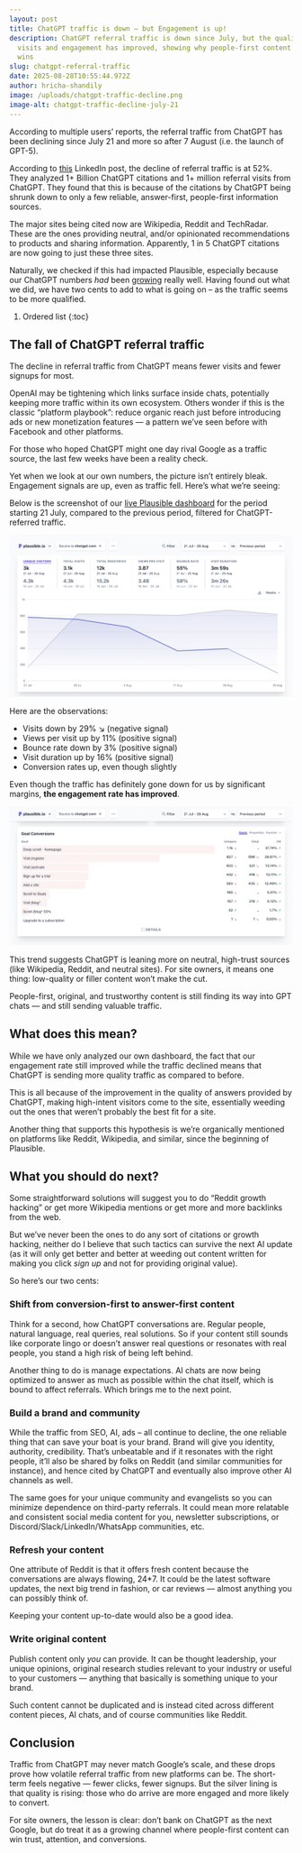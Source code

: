 ```yaml
---
layout: post
title: ChatGPT traffic is down — but Engagement is up!
description: ChatGPT referral traffic is down since July, but the quality of
  visits and engagement has improved, showing why people-first content still
  wins
slug: chatgpt-referral-traffic
date: 2025-08-28T10:55:44.972Z
author: hricha-shandily
image: /uploads/chatgpt-traffic-decline.png
image-alt: chatgpt-traffic-decline-july-21
---
```

According to multiple users’ reports, the referral traffic from ChatGPT has been declining since July 21 and more so after 7 August (i.e. the launch of GPT-5).

According to [this](https://www.linkedin.com/posts/joshua-blyskal_chatgpt-referral-traffic-is-down-52-since-activity-7364003556087005185-BaJ0?utm_source=share&utm_medium=member_desktop&rcm=ACoAAB4pvPYBrpRcCx2NP4lznK4n7aLi9Inn8NQ) LinkedIn post, the decline of referral traffic is at 52%. They analyzed 1+ Billion ChatGPT citations and 1+ million referral visits from ChatGPT. They found that this is because of the citations by ChatGPT being shrunk down to only a few reliable, answer-first, people-first information sources.

The major sites being cited now are Wikipedia, Reddit and TechRadar. These are the ones providing neutral, and/or opinionated recommendations to products and sharing information. Apparently, 1 in 5 ChatGPT citations are now going to just these three sites.

Naturally, we checked if this had impacted Plausible, especially because our ChatGPT numbers *had* been [growing](https://plausible.io/blog/ai-referral-traffic-and-optimization) really well. Having found out what we did, we have two cents to add to what is going on – as the traffic seems to be more qualified.

1. Ordered list
{:toc}

## The fall of ChatGPT referral traffic

The decline in referral traffic from ChatGPT means fewer visits and fewer signups for most.

OpenAI may be tightening which links surface inside chats, potentially keeping more traffic within its own ecosystem. Others wonder if this is the classic “platform playbook”: reduce organic reach just before introducing ads or new monetization features — a pattern we’ve seen before with Facebook and other platforms.

For those who hoped ChatGPT might one day rival Google as a traffic source, the last few weeks have been a reality check.

Yet when we look at our own numbers, the picture isn’t entirely bleak. Engagement signals are up, even as traffic fell. Here’s what we’re seeing:

Below is the screenshot of our [live Plausible dashboard](https://plausible.io/plausible.io?f=is,source,chatgpt.com&period=custom&keybindHint=C&from=2025-07-21&to=2025-08-26&comparison=previous_period) for the period starting 21 July, compared to the previous period, filtered for ChatGPT-referred traffic.

![drop in traffic from chatgpt since 21 july 2025](/uploads/21-jul-chatgpt-traffic-drop.png "drop in traffic from chatgpt since 21 july 2025")

Here are the observations:

* Visits down by 29% ↘ (negative signal)
* Views per visit up by 11% (positive signal)
* Bounce rate down by 3% (positive signal)
* Visit duration up by 16% (positive signal)
* C﻿onversion rates up, even though slightly

Even though the traffic has definitely gone down for us by significant margins, **the engagement rate has improved**. 

![goal conversions from chatgpt-referred traffic](/uploads/cr-from-chatgpt-referral-traffic-since-21-jul.png "goal conversions from chatgpt-referred traffic")

This trend suggests ChatGPT is leaning more on neutral, high-trust sources (like Wikipedia, Reddit, and neutral sites). For site owners, it means one thing: low-quality or filler content won’t make the cut. 

People-first, original, and trustworthy content is still finding its way into GPT chats — and still sending valuable traffic.

## What does this mean?

While we have only analyzed our own dashboard, the fact that our engagement rate still improved while the traffic declined means that ChatGPT is sending more quality traffic as compared to before.

This is all because of the improvement in the quality of answers provided by ChatGPT, making high-intent visitors come to the site, essentially weeding out the ones that weren’t probably the best fit for a site.

Another thing that supports this hypothesis is we’re organically mentioned on platforms like Reddit, Wikipedia, and similar, since the beginning of Plausible. 

## What you should do next?

Some straightforward solutions will suggest you to do “Reddit growth hacking” or get more Wikipedia mentions or get more and more backlinks from the web.

But we’ve never been the ones to do any sort of citations or growth hacking, neither do I believe that such tactics can survive the next AI update (as it will only get better and better at weeding out content written for making you click *sign up* and not for providing original value).

So here’s our two cents:

### Shift from conversion-first to answer-first content

Think for a second, how ChatGPT conversations are. Regular people, natural language, real queries, real solutions. So if your content still sounds like corporate lingo or doesn’t answer real questions or resonates with real people, you stand a high risk of being left behind.

Another thing to do is manage expectations. AI chats are now being optimized to answer as much as possible within the chat itself, which is bound to affect referrals. Which brings me to the next point.

### Build a brand and community

While the traffic from SEO, AI, ads – all continue to decline, the one reliable thing that can save your boat is your brand. Brand will give you identity, authority, credibility. That’s unbeatable and if it resonates with the right people, it’ll also be shared by folks on Reddit (and similar communities for instance), and hence cited by ChatGPT and eventually also improve other AI channels as well.

The same goes for your unique community and evangelists so you can minimize dependence on third-party referrals. It could mean more relatable and consistent social media content for you, newsletter subscriptions, or Discord/Slack/LinkedIn/WhatsApp communities, etc.

### Refresh your content

One attribute of Reddit is that it offers fresh content because the conversations are always flowing, 24*7. It could be the latest software updates, the next big trend in fashion, or car reviews –– almost anything you can possibly think of.

Keeping your content up-to-date would also be a good idea.

### Write original content

Publish content only *you* can provide. It can be thought leadership, your unique opinions, original research studies relevant to your industry or useful to your customers –– anything that basically is something unique to your brand.

Such content cannot be duplicated and is instead cited across different content pieces, AI chats, and of course communities like Reddit.

## Conclusion

Traffic from ChatGPT may never match Google’s scale, and these drops prove how volatile referral traffic from new platforms can be. The short-term feels negative — fewer clicks, fewer signups. But the silver lining is that quality is rising: those who do arrive are more engaged and more likely to convert.

For site owners, the lesson is clear: don’t bank on ChatGPT as the next Google, but do treat it as a growing channel where people-first content can win trust, attention, and conversions.